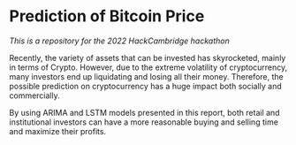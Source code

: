 # Prediction of Bitcoin Price

_This is a repository for the 2022 HackCambridge hackathon_

Recently, the variety of assets that can be invested has skyrocketed, mainly in terms of Crypto. However, due to the extreme volatility of cryptocurrency, many investors end up liquidating and losing all their money. Therefore, the possible prediction on cryptocurrency has a huge impact both socially and commercially. 

By using ARIMA and LSTM models presented in this report, both retail and institutional investors can have a more reasonable buying and selling time and maximize their profits.
